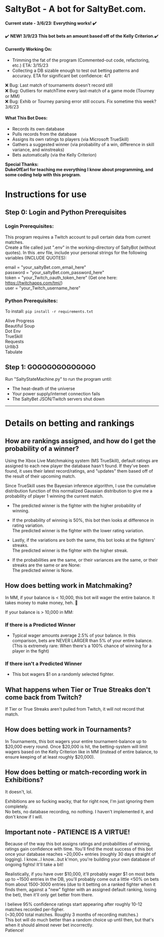 # SaltyBot - A bot for SaltyBet.com.

#### Current state - 3/6/23:  Everything works!  :heavy_check_mark:  

:heavy_check_mark: **NEW! 3/9/23  This bot bets an amount based off of the Kelly Criterion.**:heavy_check_mark: 

#### Currently Working On:  
* Trimming the fat of the program (Commented-out code, refactoring, etc.)  ETA: 3/15/23  
* Collecting a DB sizable enough to test out betting patterns and accuracy.  ETA for significant bet confidence: 4/1   

:x: Bug:  Last match of tournaments doesn't record still  
:x: Bug:  Outliers for matchTime every last-match of a game mode (Tourney or MM)  
:x: Bug:  Exhib or Tourney parsing error still occurs.  Fix sometime this week?  3/6/23

#### What This Bot Does:

* Records its own database  
* Pulls records from the database  
* Assigns its own ratings to players (via Microsoft TrueSkill)
* Gathers a suggested winner (via probability of a win, difference in skill variance, and winstreaks)
* Bets automatically (via the Kelly Criterion)

**Special Thanks:  
DukeOfEarl for teaching me everything I know about programming, and some coding help with this program.**

# Instructions for use

## Step 0:  Login and Python Prerequisites

### **Login Prerequisites:**

This program requires a Twitch account to pull certain data from current matches.  
Create a file called just ".env" in the working-directory of SaltyBot (without quotes).  In this .env file, include your personal strings for the following variables (INCLUDE QUOTES):

email = "your_saltyBet.com_email_here"  
password = "your_saltyBet.com_password_here"  
token = "your_Twitch_oauth_token_here" (Get one here: https://twitchapps.com/tmi/)  
user = "your_Twitch_username_here"


### **Python Prerequisites:**  

To install: `pip install -r requirements.txt`

Alive Progress  
Beautiful Soup  
Dot Env  
TrueSkill  
Requests  
Urllib3  
Tabulate

## Step 1:  GOGOGOGOGOGOGO

Run "SaltyStateMachine.py" to run the program until:
* The heat-death of the universe
* Your power supply/internet connection fails
* The SaltyBet JSON/Twitch servers shut down  
  
---

# Details on betting and rankings

## How are rankings assigned, and how do I get the probability of a winner?

Using the Xbox Live Matchmaking system (MS TrueSkill), default ratings are assigned to each new player the database hasn't found.  If they've been found, it uses their latest record/ratings, and "updates" them based off of the result of their upcoming match.

Since TrueSkill uses the Bayesian inference algorithm, I use the cumulative distribution function of this normalized Gaussian distribution to give me a probability of player 1 winning the current match.  

* The predicted winner is the fighter with the higher probability of winning.

* If the probability of winning is 50%, this bot then looks at difference in rating variation.  
The predicted winner is the fighter with the lower rating variation.

* Lastly, if the variations are both the same, this bot looks at the fighters' streaks.  
The predicted winner is the fighter with the higher streak.

* If the probabilities are the same, or their variances are the same, or their streaks are the same or are None:  
The predicted winner is None.

## How does betting work in Matchmaking?  

In MM, if your balance is < 10,000, this bot will wager the entire balance.  It takes money to make money, heh. :slightly_smiling_face:

If your balance is > 10,000 in MM:

### If there is a Predicted Winner

* Typical wager amounts average 2.5% of your balance.  In this comparison, bets are NEVER LARGER than 5% of your entire balance.  
(This is extremely rare:  When there's a 100% chance of winning for a player in the fight)

### If there isn't a Predicted Winner

* This bot wagers $1 on a randomly selected fighter.

## What happens when Tier or True Streaks don't come back from Twitch?

If Tier or True Streaks aren't pulled from Twitch, it will not record that match.

## How does betting work in Tournaments?

In Tournaments, this bot wagers your entire tournament-balance up to $20,000 every round.  Once $20,000 is hit, the betting-system will limit wagers based on the Kelly Criterion like in MM (instead of entire balance, to ensure keeping of at least roughly $20,000).

## How does betting or match-recording work in Exhibitions?

It doesn't, lol.

Exhibitions are so fucking wacky, that for right now, I'm just ignoring them completely.  
No bets, no database recording, no nothing. I haven't implemented it, and don't know if I will.

## Important note - PATIENCE IS A VIRTUE!

Because of the way this bot assigns ratings and probabilities of winning, ratings gain confidence with time.  You'll find the most success of this bot once your database reaches ~20,000+ entries (roughly 30 days straight of logging).  I know...I know...but k'mon, you're building your own database of ongoing fights!  It'll take a bit!  

Realistically, if you have over $10,000, it'll probably wager $1 on most bets up to ~1500 entries in the DB, you'll probably come out a little <50% on bets from about 1500-3000 entries (due to it betting on a ranked fighter when it finds them, against a "new" fighter with an assigned default ranking, losing the bet), then it'll only get better from there.

I believe 95% confidence ratings start appearing after roughly 10-12 matches recorded per-figher.  
(~30,000 total matches.  Roughly 3 months of recording matches.)  
This bot will do much better than a random choice up until then, but that's when it should almost never bet incorrectly.  
Patience!

